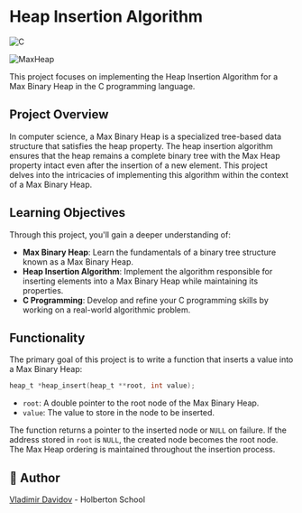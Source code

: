 # Heap Insertion Algorithm

![C](https://img.shields.io/badge/C-00599C?style=for-the-badge&logo=c&logoColor=white)

![MaxHeap](https://github.com/v-dav/holbertonschool-interview/assets/115344057/25473b77-c8c9-4dd3-8932-998722b8e910)


This project focuses on implementing the Heap Insertion Algorithm for a Max Binary Heap in the C programming language.

## Project Overview

In computer science, a Max Binary Heap is a specialized tree-based data structure that satisfies the heap property. The heap insertion algorithm ensures that the heap remains a complete binary tree with the Max Heap property intact even after the insertion of a new element. This project delves into the intricacies of implementing this algorithm within the context of a Max Binary Heap.

## Learning Objectives

Through this project, you'll gain a deeper understanding of:

- **Max Binary Heap**: Learn the fundamentals of a binary tree structure known as a Max Binary Heap.
- **Heap Insertion Algorithm**: Implement the algorithm responsible for inserting elements into a Max Binary Heap while maintaining its properties.
- **C Programming**: Develop and refine your C programming skills by working on a real-world algorithmic problem.

## Functionality

The primary goal of this project is to write a function that inserts a value into a Max Binary Heap:

```c
heap_t *heap_insert(heap_t **root, int value);
```

- `root`: A double pointer to the root node of the Max Binary Heap.
- `value`: The value to store in the node to be inserted.

The function returns a pointer to the inserted node or `NULL` on failure. If the address stored in `root` is `NULL`, the created node becomes the root node. The Max Heap ordering is maintained throughout the insertion process.


##  🙇 Author

[Vladimir Davidov](https://github.com/v-dav) - Holberton School
